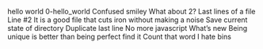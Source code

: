 hello world
0-hello_world
Confused smiley
What about 2?
Last lines of a file
 Line #2
It is a good file that cuts iron without making a noise
 Save current state of directory
Duplicate last line
No more javascript
 What’s new
Being unique is better than being perfect
find it
Count that word
I hate bins
